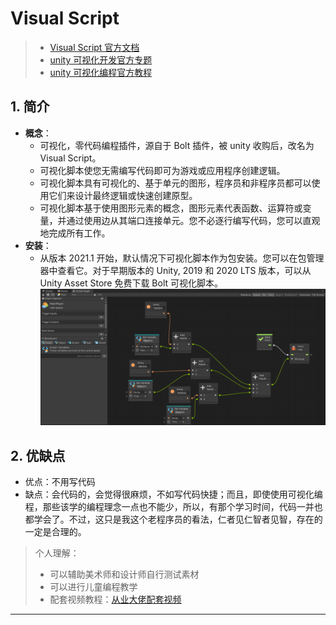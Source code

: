 <!--
 * @features: 功能
 * @description: 说明
 * @Date: 2022-05-28 10:42:38
 * @Author: judu233(769471424@qq.com)
 * @LastEditTime: 2022-05-31 14:30:32
 * @LastEditors: judu233
-->

# Visual Script
> - [Visual Script 官方文档](https://docs.unity3d.com/Packages/com.unity.visualscripting@1.7/manual/index.html)
> - [unity 可视化开发官方专题](https://unity.com/cn/products/unity-visual-scripting)
> - [unity 可视化编程官方教程](https://learn.unity.com/project/introduction-to-visual-scripting)

## 1. 简介
- **概念**：
   - 可视化，零代码编程插件，源自于 Bolt 插件，被 unity 收购后，改名为 Visual Script。
   - 可视化脚本使您无需编写代码即可为游戏或应用程序创建逻辑。  
   - 可视化脚本具有可视化的、基于单元的图形，程序员和非程序员都可以使用它们来设计最终逻辑或快速创建原型。  
   - 可视化脚本基于使用图形元素的概念，图形元素代表函数、运算符或变量，并通过使用边从其端口连接单元。您不必逐行编写代码，您可以直观地完成所有工作。
- **安装**：  
   - 从版本 2021.1 开始，默认情况下可视化脚本作为包安装。您可以在包管理器中查看它。对于早期版本的 Unity, 2019 和 2020 LTS 版本，可以从 Unity Asset Store 免费下载 Bolt 可视化脚本。
![](../../imgs/unity/start/unity_visualScript.png)

## 2. 优缺点
- 优点：不用写代码
- 缺点：会代码的，会觉得很麻烦，不如写代码快捷；而且，即使使用可视化编程，那些该学的编程理念一点也不能少，所以，有那个学习时间，代码一并也都学会了。不过，这只是我这个老程序员的看法，仁者见仁智者见智，存在的一定是合理的。

> 个人理解：
> - 可以辅助美术师和设计师自行测试素材
> - 可以进行儿童编程教学
> - 配套视频教程：[从业大佬配套视频](https://space.bilibili.com/43644141/channel/seriesdetail?sid=299912)
***
